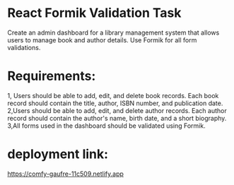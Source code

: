 # React Formik Validation Task

Create an admin dashboard for a library management system that allows users to manage book and author details. Use Formik for all form validations.

# Requirements:
1, Users should be able to add, edit, and delete book records. Each book record should contain the title, author, ISBN number, and publication date.
2,Users should be able to add, edit, and delete author records. Each author record should contain the author's name, birth date, and a short biography.
3,All forms used in the dashboard should be validated using Formik.
# deployment link:
https://comfy-gaufre-11c509.netlify.app

